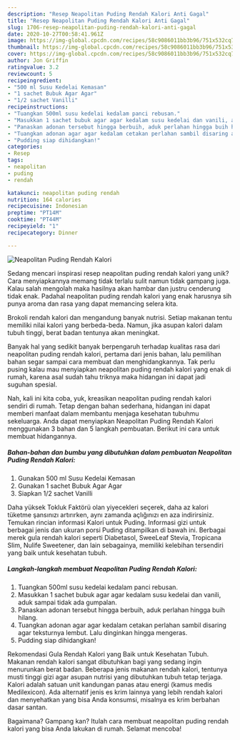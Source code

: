 ```yaml
---
description: "Resep Neapolitan Puding Rendah Kalori Anti Gagal"
title: "Resep Neapolitan Puding Rendah Kalori Anti Gagal"
slug: 1706-resep-neapolitan-puding-rendah-kalori-anti-gagal
date: 2020-10-27T00:58:41.961Z
image: https://img-global.cpcdn.com/recipes/58c9086011bb3b96/751x532cq70/neapolitan-puding-rendah-kalori-foto-resep-utama.jpg
thumbnail: https://img-global.cpcdn.com/recipes/58c9086011bb3b96/751x532cq70/neapolitan-puding-rendah-kalori-foto-resep-utama.jpg
cover: https://img-global.cpcdn.com/recipes/58c9086011bb3b96/751x532cq70/neapolitan-puding-rendah-kalori-foto-resep-utama.jpg
author: Jon Griffin
ratingvalue: 3.2
reviewcount: 5
recipeingredient:
- "500 ml Susu Kedelai Kemasan"
- "1 sachet Bubuk Agar Agar"
- "1/2 sachet Vanilli"
recipeinstructions:
- "Tuangkan 500ml susu kedelai kedalam panci rebusan."
- "Masukkan 1 sachet bubuk agar agar kedalam susu kedelai dan vanili, aduk sampai tidak ada gumpalan."
- "Panaskan adonan tersebut hingga berbuih, aduk perlahan hingga buih hilang."
- "Tuangkan adonan agar agar kedalam cetakan perlahan sambil disaring agar teksturnya lembut. Lalu dinginkan hingga mengeras."
- "Pudding siap dihidangkan!"
categories:
- Resep
tags:
- neapolitan
- puding
- rendah

katakunci: neapolitan puding rendah 
nutrition: 164 calories
recipecuisine: Indonesian
preptime: "PT14M"
cooktime: "PT44M"
recipeyield: "1"
recipecategory: Dinner

---
```



![Neapolitan Puding Rendah Kalori](https://img-global.cpcdn.com/recipes/58c9086011bb3b96/751x532cq70/neapolitan-puding-rendah-kalori-foto-resep-utama.jpg)

Sedang mencari inspirasi resep neapolitan puding rendah kalori yang unik? Cara menyiapkannya memang tidak terlalu sulit namun tidak gampang juga. Kalau salah mengolah maka hasilnya akan hambar dan justru cenderung tidak enak. Padahal neapolitan puding rendah kalori yang enak harusnya sih punya aroma dan rasa yang dapat memancing selera kita.

Brokoli rendah kalori dan mengandung banyak nutrisi. Setiap makanan tentu memiliki nilai kalori yang berbeda-beda. Namun, jika asupan kalori dalam tubuh tinggi, berat badan tentunya akan meningkat.

Banyak hal yang sedikit banyak berpengaruh terhadap kualitas rasa dari neapolitan puding rendah kalori, pertama dari jenis bahan, lalu pemilihan bahan segar sampai cara membuat dan menghidangkannya. Tak perlu pusing kalau mau menyiapkan neapolitan puding rendah kalori yang enak di rumah, karena asal sudah tahu triknya maka hidangan ini dapat jadi suguhan spesial.


Nah, kali ini kita coba, yuk, kreasikan neapolitan puding rendah kalori sendiri di rumah. Tetap dengan bahan sederhana, hidangan ini dapat memberi manfaat dalam membantu menjaga kesehatan tubuhmu sekeluarga. Anda dapat menyiapkan Neapolitan Puding Rendah Kalori menggunakan 3 bahan dan 5 langkah pembuatan. Berikut ini cara untuk membuat hidangannya.

<!--inarticleads1-->

##### Bahan-bahan dan bumbu yang dibutuhkan dalam pembuatan Neapolitan Puding Rendah Kalori:

1. Gunakan 500 ml Susu Kedelai Kemasan
1. Gunakan 1 sachet Bubuk Agar Agar
1. Siapkan 1/2 sachet Vanilli


Daha yüksek Tokluk Faktörü olan yiyecekleri seçerek, daha az kalori tüketme şansınızı artırırken, aynı zamanda açlığınızı en aza indirirsiniz. Temukan rincian informasi Kalori untuk Puding. Informasi gizi untuk berbagai jenis dan ukuran porsi Puding ditampilkan di bawah ini. Berbagai merek gula rendah kalori seperti Diabetasol, SweeLeaf Stevia, Tropicana Slim, Nulife Sweetener, dan lain sebagainya, memiliki kelebihan tersendiri yang baik untuk kesehatan tubuh. 

<!--inarticleads2-->

##### Langkah-langkah membuat Neapolitan Puding Rendah Kalori:

1. Tuangkan 500ml susu kedelai kedalam panci rebusan.
1. Masukkan 1 sachet bubuk agar agar kedalam susu kedelai dan vanili, aduk sampai tidak ada gumpalan.
1. Panaskan adonan tersebut hingga berbuih, aduk perlahan hingga buih hilang.
1. Tuangkan adonan agar agar kedalam cetakan perlahan sambil disaring agar teksturnya lembut. Lalu dinginkan hingga mengeras.
1. Pudding siap dihidangkan!


Rekomendasi Gula Rendah Kalori yang Baik untuk Kesehatan Tubuh. Makanan rendah kalori sangat dibutuhkan bagi yang sedang ingin menurunkan berat badan. Beberapa jenis makanan rendah kalori, tentunya musti tinggi gizi agar asupan nutrisi yang dibutuhkan tubuh tetap terjaga. Kalori adalah satuan unit kandungan panas atau energi (kamus medis Medilexicon). Ada alternatif jenis es krim lainnya yang lebih rendah kalori dan menyehatkan yang bisa Anda konsumsi, misalnya es krim berbahan dasar santan. 

Bagaimana? Gampang kan? Itulah cara membuat neapolitan puding rendah kalori yang bisa Anda lakukan di rumah. Selamat mencoba!
